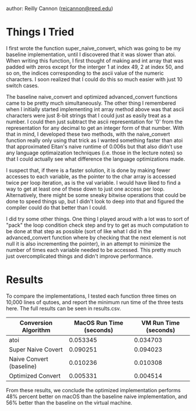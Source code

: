 author: Reilly Cannon (reicannon@reed.edu)

# Things I Tried

I first wrote the function super_naive_convert, which was going to be my baseline implementation, until I discovered that it was slower than atoi. When writing this function, I first thought of making and int array that was padded with zeros except for the interger 1 at index 49, 2 at index 50, and so on, the indices corresponding to the ascii value of the numeric characters. I soon realized that I could do this so much easier with just 10 switch cases. 

The baseline naive_convert and optimized advanced_convert functions came to be pretty much simultaneously. The other thing I remembered when I initially started implementing int array method above was that ascii characters were just 8-bit strings that I could just as easily treat as a number. I could then just subtract the ascii representation for '0' from the representation for any decimal to get an integer form of that number. With that in mind, I developed these two methods, with the naive_convert function really only using that trick as I wanted something faster than atoi that approximated Eitan's naive runtime of 0.006s but that also didn't use any language optimaization techniques (i.e. those in the lecture notes) so that I could actually see what difference the language optimizations made.

I suspect that, if there is a faster solution, it is done by making fewer accesses to each variable, as the pointer to the char array is accessed twice per loop iteration, as is the val variable. I would have liked to find a way to get at least one of these down to just one access per loop. Alternatively, there might be some sneaky bitwise operations that could be done to speed things up, but I didn't look to deep into that and figured the compiler could do that better than I could. 

I did try some other things. One thing I played aroud with a lot was to sort of "pack" the loop condition check step and try to get as much computation to be done at that step as possible (sort of like what I did in the advanced_convert function where by checking that the next element is not null it is also incrementing the pointer), in an attempt to minimize the number of times each variable needed to be accessed. This pretty much just overcomplicated things and didn't improve performance.

# Results

To compare the implementations, I tested each function three times on 10,000 lines of qutoes, and report the minimum run time of the three tests here. The full results can be seen in results.csv.

 Conversion Algorithm | MacOS Run Time (seconds) | VM Run Time (seconds)
----------------------|--------------------------|----------------------
atoi | 0.053345 | 0.034703
Super Naive Covert | 0.090251 | 0.094023
Naive Convert (baseline) | 0.010236 | 0.010308
Optimized Convert | 0.005331 | 0.004514

From these results, we conclude the optimized implementation performs 48% percent better on macOS than the baseline naive implementation, and 56% better than the baseline on the virtual machine. 
